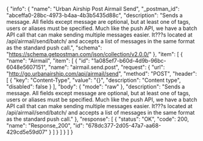 {
  "info": {
    "name": "Urban Airship Post Airmail Send",
    "_postman_id": "abceffa0-28bc-4973-b4aa-4b3b5435d88c",
    "description": "Sends a message. All fields except message are optional, but at least one of tags, users or aliases must be specified. Much like the push API, we have a batch API call that can make sending multiple messages easier. It???s located at /api/airmail/send/batch/ and accepts a list of messages in the same format as the standard push call.",
    "schema": "https://schema.getpostman.com/json/collection/v2.0.0/"
  },
  "item": [
    {
      "name": "Airmail",
      "item": [
        {
          "id": "1a085ef7-b60d-4d9b-96bc-6048e5607151",
          "name": "airmail.send.post",
          "request": {
            "url": "http://go.urbanairship.com/api/airmail/send",
            "method": "POST",
            "header": [
              {
                "key": "Content-Type",
                "value": "{}",
                "description": "Content type",
                "disabled": false
              }
            ],
            "body": {
              "mode": "raw"
            },
            "description": "Sends a message. All fields except message are optional, but at least one of tags, users or aliases must be specified. Much like the push API, we have a batch API call that can make sending multiple messages easier. It???s located at /api/airmail/send/batch/ and accepts a list of messages in the same format as the standard push call."
          },
          "response": [
            {
              "status": "OK",
              "code": 200,
              "name": "Response_200",
              "id": "678dc377-2d05-47a7-aa68-429cd5e59d07"
            }
          ]
        }
      ]
    }
  ]
}